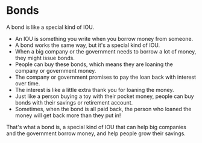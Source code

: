 # Bonds

A bond is like a special kind of IOU. 

* An IOU is something you write when you borrow money from someone. 
* A bond works the same way, but it's a special kind of IOU. 
* When a big company or the government needs to borrow a lot of money, they might issue bonds. 
* People can buy these bonds, which means they are loaning the company or government money. 
* The company or government promises to pay the loan back with interest over time. 
* The interest is like a little extra thank you for loaning the money. 
* Just like a person buying a toy with their pocket money, people can buy bonds with their savings or retirement account. 
* Sometimes, when the bond is all paid back, the person who loaned the money will get back more than they put in! 

That's what a bond is, a special kind of IOU that can help big companies and the government borrow money, and help people grow their savings.

